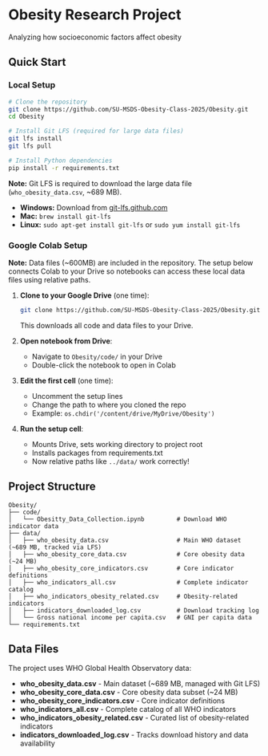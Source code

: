 # Obesity Research Project

Analyzing how socioeconomic factors affect obesity

## Quick Start

### Local Setup
```bash
# Clone the repository
git clone https://github.com/SU-MSDS-Obesity-Class-2025/Obesity.git
cd Obesity

# Install Git LFS (required for large data files)
git lfs install
git lfs pull

# Install Python dependencies
pip install -r requirements.txt
```

**Note:** Git LFS is required to download the large data file (`who_obesity_data.csv`, ~689 MB). 
- **Windows:** Download from [git-lfs.github.com](https://git-lfs.github.com/)
- **Mac:** `brew install git-lfs`
- **Linux:** `sudo apt-get install git-lfs` or `sudo yum install git-lfs`

### Google Colab Setup

**Note:** Data files (~600MB) are included in the repository. The setup below connects Colab to your Drive so notebooks can access these local data files using relative paths.

1. **Clone to your Google Drive** (one time):
   ```bash
   git clone https://github.com/SU-MSDS-Obesity-Class-2025/Obesity.git
   ```
   This downloads all code and data files to your Drive.

2. **Open notebook from Drive**:
   - Navigate to `Obesity/code/` in your Drive
   - Double-click the notebook to open in Colab

3. **Edit the first cell** (one time):
   - Uncomment the setup lines
   - Change the path to where you cloned the repo
   - Example: `os.chdir('/content/drive/MyDrive/Obesity')`

4. **Run the setup cell**:
   - Mounts Drive, sets working directory to project root
   - Installs packages from requirements.txt
   - Now relative paths like `../data/` work correctly!


## Project Structure

```
Obesity/
├── code/
│   └── Obesitty_Data_Collection.ipynb         # Download WHO indicator data
├── data/
│   ├── who_obesity_data.csv                   # Main WHO dataset (~689 MB, tracked via LFS)
│   ├── who_obesity_core_data.csv              # Core obesity data (~24 MB)
│   ├── who_obesity_core_indicators.csv        # Core indicator definitions
│   ├── who_indicators_all.csv                 # Complete indicator catalog
│   ├── who_indicators_obesity_related.csv     # Obesity-related indicators
│   ├── indicators_downloaded_log.csv          # Download tracking log
│   └── Gross national income per capita.csv   # GNI per capita data
└── requirements.txt
```

## Data Files

The project uses WHO Global Health Observatory data:
- **who_obesity_data.csv** - Main dataset (~689 MB, managed with Git LFS)
- **who_obesity_core_data.csv** - Core obesity data subset (~24 MB)
- **who_obesity_core_indicators.csv** - Core indicator definitions
- **who_indicators_all.csv** - Complete catalog of all WHO indicators
- **who_indicators_obesity_related.csv** - Curated list of obesity-related indicators
- **indicators_downloaded_log.csv** - Tracks download history and data availability



